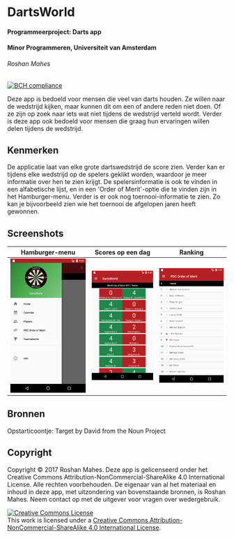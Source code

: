 # DartsWorld
#### Programmeerproject: Darts app <br>
#### Minor Programmeren, Universiteit van Amsterdam
###### Roshan Mahes <br>
[![BCH compliance](https://bettercodehub.com/edge/badge/Roshanmahes/dartsWorld?branch=master)](https://bettercodehub.com/)

Deze app is bedoeld voor mensen die veel van darts houden. Ze willen naar de
wedstrijd kijken, maar kunnen dit om een of andere reden niet doen. Of ze zijn
op zoek naar iets wat niet tijdens de wedstrijd verteld wordt. Verder is deze
app ook bedoeld voor mensen die graag hun ervaringen willen delen tijdens de
wedstrijd.

## Kenmerken
De applicatie laat van elke grote dartswedstrijd de score zien. Verder
kan er tijdens elke wedstrijd op de spelers geklikt worden, waardoor je meer
informatie over hen te zien krijgt. De spelersinformatie is ook te vinden in
een alfabetische lijst, en in een 'Order of Merit'-optie die te vinden zijn
in het Hamburger-menu. Verder is er ook nog toernooi-informatie te zien. Zo kan
je bijvoorbeeld zien wie het toernooi de afgelopen jaren heeft gewonnen.

## Screenshots
Hamburger-menu|  Scores op een dag | Ranking
:-------------------------:|:-------------------------:|:-------------------------:
![](/doc/hamburger_menu.png) |  ![](/doc/world_cup.png) |![](/doc/order_of_merit.png)

## Bronnen
Opstarticoontje: Target by David from the Noun Project

## Copyright
Copyright © 2017 Roshan Mahes.
Deze app is gelicenseerd onder het Creative Commons
Attribution-NonCommercial-ShareAlike 4.0 International License. Alle rechten
voorbehouden. De eigenaar van al het materiaal en inhoud in deze app, met uitzondering
van bovenstaande bronnen, is Roshan Mahes. Neem contact op met de uitgever voor
vragen over wedergebruik.

<a rel="license" href="http://creativecommons.org/licenses/by-nc-sa/4.0/"><img alt="Creative Commons License" style="border-width:0" src="https://i.creativecommons.org/l/by-nc-sa/4.0/88x31.png" /></a><br />This work is licensed under a <a rel="license" href="http://creativecommons.org/licenses/by-nc-sa/4.0/">Creative Commons Attribution-NonCommercial-ShareAlike 4.0 International License</a>.
